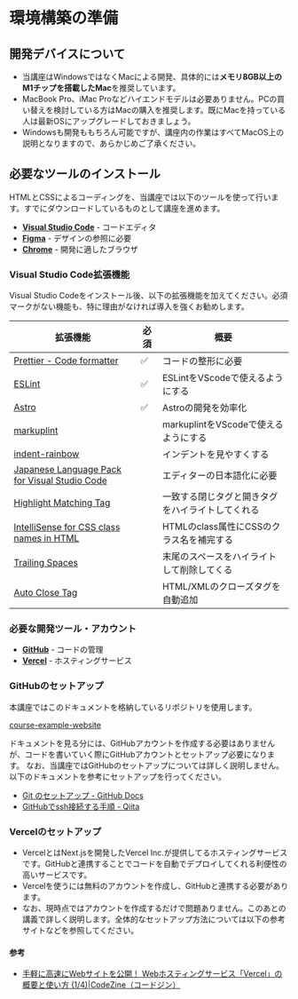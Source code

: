 環境構築の準備
===

## 開発デバイスについて

- 当講座はWindowsではなくMacによる開発、具体的には**メモリ8GB以上のM1チップを搭載したMac**を推奨しています。
- MacBook Pro、iMac Proなどハイエンドモデルは必要ありません。PCの買い替えを検討している方はMacの購入を推奨します。既にMacを持っている人は最新OSにアップグレードしておきましょう。
- Windowsも開発ももちろん可能ですが、講座内の作業はすべてMacOS上の説明となりますので、あらかじめご了承ください。

## 必要なツールのインストール

HTMLとCSSによるコーディングを、当講座では以下のツールを使って行います。すでにダウンロードしているものとして講座を進めます。

- **[Visual Studio Code](https://code.visualstudio.com/download)** - コードエディタ
- **[Figma](https://www.figma.com/downloads/)** - デザインの参照に必要
- **[Chrome](https://www.google.com/intl/en_us/chrome/)** - 開発に適したブラウザ

### Visual Studio Code拡張機能

Visual Studio Codeをインストール後、以下の拡張機能を加えてください。必須マークがない機能も、特に理由がなければ導入を強くお勧めします。

| 拡張機能 | 必須 | 概要 |
| --- | --- | --- |
| [Prettier - Code formatter](https://marketplace.visualstudio.com/items?itemName=esbenp.prettier-vscode) | ✅ | コードの整形に必要 |
| [ESLint](https://marketplace.visualstudio.com/items?itemName=dbaeumer.vscode-eslint) | ✅ | ESLintをVScodeで使えるようにする |
| [Astro](https://marketplace.visualstudio.com/items?itemName=astro-build.astro-vscode) | ✅ | Astroの開発を効率化 |
| [markuplint](https://marketplace.visualstudio.com/items?itemName=yusukehirao.vscode-markuplint) |  | markuplintをVScodeで使えるようにする |
| [indent-rainbow](https://marketplace.visualstudio.com/items?itemName=oderwat.indent-rainbow) |  | インデントを見やすくする |
| [Japanese Language Pack for Visual Studio Code](https://marketplace.visualstudio.com/items?itemName=MS-CEINTL.vscode-language-pack-ja) |  | エディターの日本語化に必要 |
| [Highlight Matching Tag](https://marketplace.visualstudio.com/items?itemName=vincaslt.highlight-matching-tag) |  | 一致する閉じタグと開きタグをハイライトしてくれる |
| [IntelliSense for CSS class names in HTML](https://marketplace.visualstudio.com/items?itemName=Zignd.html-css-class-completion) |  | HTMLのclass属性にCSSのクラス名を補完する |
| [Trailing Spaces](https://marketplace.visualstudio.com/items?itemName=shardulm94.trailing-spaces) |  | 末尾のスペースをハイライトして削除してくる |
| [Auto Close Tag](https://marketplace.visualstudio.com/items?itemName=formulahendry.auto-close-tag) |  | HTML/XMLのクローズタグを自動追加 |


### 必要な開発ツール・アカウント

- **[GitHub](https://github.com/)** - コードの管理
- **[Vercel](https://vercel.com/)** - ホスティングサービス

### GitHubのセットアップ

本講座ではこのドキュメントを格納しているリポジトリを使用します。

[course-example-website](https://github.com/kgsi/course-example-website)

ドキュメントを見る分には、GitHubアカウントを作成する必要はありませんが、コードを書いていく際にGitHubアカウントとセットアップ必要になります。
なお、当講座ではGitHubのセットアップについては詳しく説明しません。以下のドキュメントを参考にセットアップを行ってください。

- [Git のセットアップ - GitHub Docs](https://docs.github.com/ja/get-started/quickstart/set-up-git)
- [GitHubでssh接続する手順 - Qiita](https://qiita.com/shizuma/items/2b2f873a0034839e47ce)

### Vercelのセットアップ

- VercelとはNext.jsを開発したVercel Inc.が提供してるホスティングサービスです。GitHubと連携することでコードを自動でデプロイしてくれる利便性の高いサービスです。
- Vercelを使うには無料のアカウントを作成し、GitHubと連携する必要があります。
- なお、現時点ではアカウントを作成するだけで問題ありません。このあとの講義で詳しく説明します。全体的なセットアップ方法については以下の参考サイトなどを参照してください。

#### 参考

- [手軽に高速にWebサイトを公開！ Webホスティングサービス「Vercel」の概要と使い方 (1/4)|CodeZine（コードジン）](https://codezine.jp/article/detail/15780)
